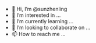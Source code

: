 - 👋 Hi, I’m @sunzhenling
- 👀 I’m interested in ...
- 🌱 I’m currently learning ...
- 💞️ I’m looking to collaborate on ...
- 📫 How to reach me ...

<!---
sunzhenling/sunzhenling is a ✨ special ✨ repository because its `README.md` (this file) appears on your GitHub profile.
You can click the Preview link to take a look at your changes.
--->
